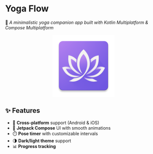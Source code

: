 # Yoga Flow  

🧘 *A minimalistic yoga companion app built with Kotlin Multiplatform & Compose Multiplatform*  

<div align="center">
  <img src="https://raw.githubusercontent.com/zizizuzu/AsanaFlow/refs/heads/master/composeApp/src/androidMain/res/mipmap-xxxhdpi/ic_launcher.webp" width="200" alt="Yoga Flow Logo"/>
</div>

## ✨ Features  
- 🚀 **Cross-platform** support (Android & iOS)  
- 🎨 **Jetpack Compose** UI with smooth animations  
- ⏱️ **Pose timer** with customizable intervals  
- 🌗 **Dark/light theme** support  
- 📊 **Progress tracking**  
